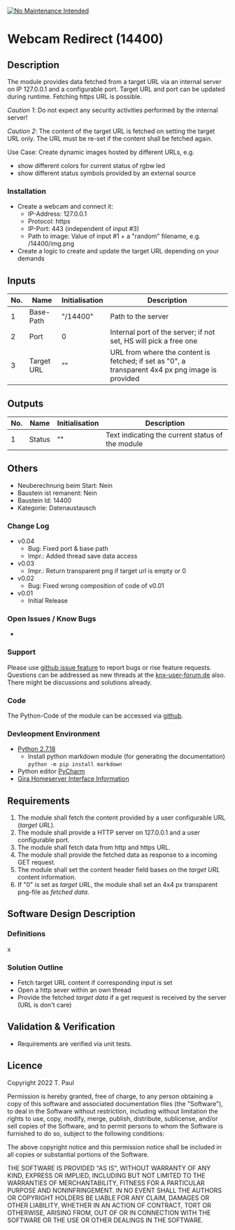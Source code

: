 [![No Maintenance Intended](http://unmaintained.tech/badge.svg)](http://unmaintained.tech/)
# Webcam Redirect (14400)

## Description 

The module provides data fetched from a target URL via an internal server on IP 127.0.0.1 and a configurable port.
Target URL and port can be updated during runtime. Fetching https URL is possible.

*Caution 1*: Do not expect any security activities performed by the internal server!

*Caution 2*: The content of the target URL is fetched on setting the target URL only. The URL must be re-set if the content shall be fetched again.

Use Case: Create dynamic images hosted by different URLs, e.g.
- show different colors for current status of rgbw led
- show different status symbols provided by an external source

### Installation
- Create a webcam and connect it:
  - IP-Address: 127.0.0.1
  - Protocol: https
  - IP-Port: 443 (independent of input #3)
  - Path to image: Value of input #1 + a "random" filename, e.g. /14400/img.png
- Create a logic to create and update the target URL depending on your demands

## Inputs

| No. | Name | Initialisation | Description |
| --- | --- | --- | --- |
| 1 |  Base-Path | "/14400" | Path to the server |
| 2 | Port | 0 | Internal port of the server; if not set, HS will pick a free one |
| 3 | Target URL | "" | URL from where the content is fetched; if set as "0", a transparent 4x4 px png image is provided |

## Outputs

| No. | Name | Initialisation | Description |
| --- | --- | --- | --- |
| 1 | Status | "" | Text indicating the current status of the module |

## Others

- Neuberechnung beim Start: Nein
- Baustein ist remanent: Nein
- Baustein Id: 14400
- Kategorie: Datenaustausch

### Change Log

- v0.04
  - Bug: Fixed port & base path
  - Impr.: Added thread save data access
- v0.03
  - Impr.: Return transparent png if target url is empty or 0 
- v0.02
  - Bug: Fixed wrong composition of code of v0.01
- v0.01
    - Initial Release

### Open Issues / Know Bugs

-

### Support

Please use [github issue feature](https://github.com/En3rGy/14400-Webcam-Redirect/issues) to report bugs or rise feature requests.
Questions can be addressed as new threads at the [knx-user-forum.de](https://knx-user-forum.de) also. There might be discussions and solutions already.

### Code

The Python-Code of the module can be accessed via [github](https://github.com/En3rGy/14400-Webcam-Redirect).

### Devleopment Environment

- [Python 2.7.18](https://www.python.org/download/releases/2.7/)
    - Install python markdown module (for generating the documentation) `python -m pip install markdown`
- Python editor [PyCharm](https://www.jetbrains.com/pycharm/)
- [Gira Homeserver Interface Information](http://www.hs-help.net/hshelp/gira/other_documentation/Schnittstelleninformationen.zip)

## Requirements

1. The module shall fetch the content provided by a user configurable URL (*target URL*).
2. The module shall provide a HTTP server on 127.0.0.1 and a user configurable port.
3. The module shall fetch data from http and https URL.
4. The module shall provide the fetched data as response to a incoming GET request.
5. The module shall set the content header field bases on the *target URL* content information.
6. If "0" is set as *target URL*, the module shall set an 4x4 px transparent png-file as *fetched data*.

## Software Design Description

### Definitions

x

### Solution Outline

* Fetch target URL content if corresponding input is set
* Open a http sever within an own thread
* Provide the fetched *target data* if a get request is received by the server (URL is don't care)

## Validation & Verification

* Requirements are verified via unit tests.

## Licence

Copyright 2022 T. Paul

Permission is hereby granted, free of charge, to any person obtaining a copy of this software and associated documentation files (the "Software"), to deal in the Software without restriction, including without limitation the rights to use, copy, modify, merge, publish, distribute, sublicense, and/or sell copies of the Software, and to permit persons to whom the Software is furnished to do so, subject to the following conditions:

The above copyright notice and this permission notice shall be included in all copies or substantial portions of the Software.

THE SOFTWARE IS PROVIDED "AS IS", WITHOUT WARRANTY OF ANY KIND, EXPRESS OR IMPLIED, INCLUDING BUT NOT LIMITED TO THE WARRANTIES OF MERCHANTABILITY, FITNESS FOR A PARTICULAR PURPOSE AND NONINFRINGEMENT. IN NO EVENT SHALL THE AUTHORS OR COPYRIGHT HOLDERS BE LIABLE FOR ANY CLAIM, DAMAGES OR OTHER LIABILITY, WHETHER IN AN ACTION OF CONTRACT, TORT OR OTHERWISE, ARISING FROM, OUT OF OR IN CONNECTION WITH THE SOFTWARE OR THE USE OR OTHER DEALINGS IN THE SOFTWARE.

